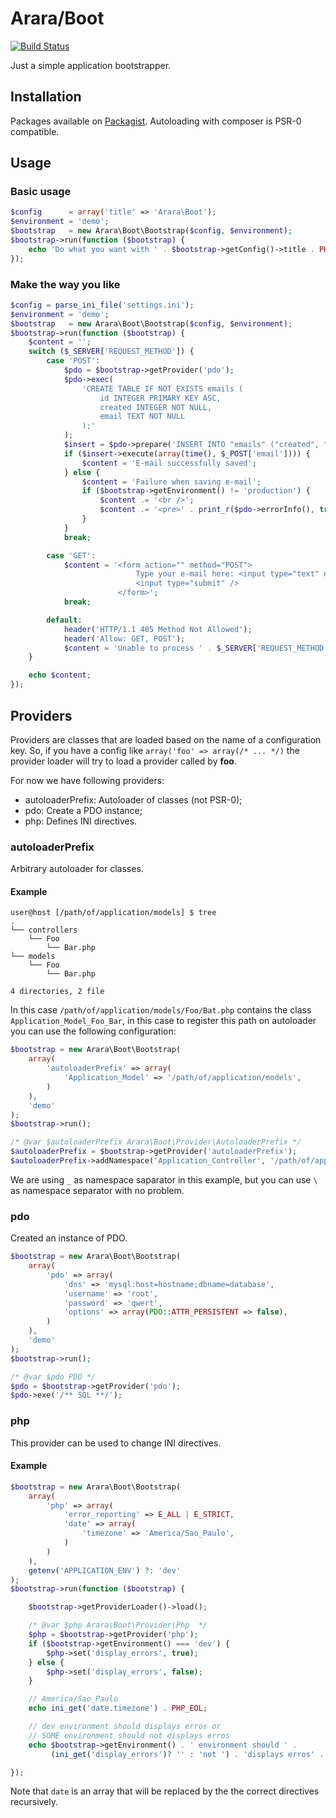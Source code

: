 # Arara/Boot
[![Build Status](https://secure.travis-ci.org/Arara/Boot.png)](http://travis-ci.org/Arara/Boot)

Just a simple application bootstrapper.

## Installation

Packages available on [Packagist](https://packagist.org/packages/Arara/Boot).
Autoloading with composer is PSR-0 compatible.

## Usage

### Basic usage

````php
$config      = array('title' => 'Arara\Boot');
$environment = 'demo';
$bootstrap   = new Arara\Boot\Bootstrap($config, $environment);
$bootstrap->run(function ($bootstrap) {
    echo 'Do what you want with ' . $bootstrap->getConfig()->title . PHP_EOL;
});
````

### Make the way you like

````php
$config = parse_ini_file('settings.ini');
$environment = 'demo';
$bootstrap   = new Arara\Boot\Bootstrap($config, $environment);
$bootstrap->run(function ($bootstrap) {
    $content = '';
    switch ($_SERVER['REQUEST_METHOD']) {
        case 'POST':
            $pdo = $bootstrap->getProvider('pdo');
            $pdo->exec(
                'CREATE TABLE IF NOT EXISTS emails (
                    id INTEGER PRIMARY KEY ASC,
                    created INTEGER NOT NULL,
                    email TEXT NOT NULL
                );'
            );
            $insert = $pdo->prepare('INSERT INTO "emails" ("created", "email") VALUES (?, ?)');
            if ($insert->execute(array(time(), $_POST['email']))) {
                $content = 'E-mail successfully saved';
            } else {
                $content = 'Failure when saving e-mail';
                if ($bootstrap->getEnvironment() != 'production') {
                    $content .= '<br />';
                    $content .= '<pre>' . print_r($pdo->errorInfo(), true) . '</pre>';
                }
            }
            break;

        case 'GET':
            $content = '<form action="" method="POST">
                            Type your e-mail here: <input type="text" name="email" />
                            <input type="submit" />
                        </form>';
            break;

        default:
            header('HTTP/1.1 405 Method Not Allowed');
            header('Allow: GET, POST');
            $content = 'Unable to process ' . $_SERVER['REQUEST_METHOD'];
    }

    echo $content;
});
````

## Providers

Providers are classes that are loaded based on the name of a configuration key.
So, if you have a config like ``array('foo' => array(/* ... */)`` the provider
loader will try to load a provider called by **foo**.

For now we have following providers:

* autoloaderPrefix: Autoloader of classes (not PSR-0);
* pdo: Create a PDO instance;
* php: Defines INI directives.

### autoloaderPrefix

Arbitrary autoloader for classes.

#### Example

````
user@host [/path/of/application/models] $ tree
.
└── controllers
    └── Foo
        └── Bar.php
└── models
    └── Foo
        └── Bar.php

4 directories, 2 file
````

In this case ``/path/of/application/models/Foo/Bat.php`` contains the class
``Application_Model_Foo_Bar``, in this case to register this path on autoloader
you can use the following configuration:

````php
$bootstrap = new Arara\Boot\Bootstrap(
    array(
        'autoloaderPrefix' => array(
            'Application_Model' => '/path/of/application/models',
        )
    ),
    'demo'
);
$bootstrap->run();

/* @var $autoloaderPrefix Arara\Boot\Provider\AutoloaderPrefix */
$autoloaderPrefix = $bootstrap->getProvider('autoloaderPrefix');
$autoloaderPrefix->addNamespace('Application_Controller', '/path/of/application/controllers');
````

We are using ``_`` as namespace saparator in this example, but you can use ``\``
as namespace separator with no problem.

### pdo

Created an instance of PDO.

````php
$bootstrap = new Arara\Boot\Bootstrap(
    array(
        'pdo' => array(
            'dns' => 'mysql:host=hostname;dbname=database',
            'username' => 'root',
            'password' => 'qwert',
            'options' => array(PDO::ATTR_PERSISTENT => false),
        )
    ),
    'demo'
);
$bootstrap->run();

/* @var $pdo PDO */
$pdo = $bootstrap->getProvider('pdo');
$pdo->exe('/** SQL **/');
````

### php

This provider can be used to change INI directives.

#### Example

````php
$bootstrap = new Arara\Boot\Bootstrap(
    array(
        'php' => array(
            'error_reporting' => E_ALL | E_STRICT,
            'date' => array(
                'timezone' => 'America/Sao_Paulo',
            )
        )
    ),
    getenv('APPLICATION_ENV') ?: 'dev'
);
$bootstrap->run(function ($bootstrap) {

    $bootstrap->getProviderLoader()->load();

    /* @var $php Arara\Boot\Provider\Php  */
    $php = $bootstrap->getProvider('php');
    if ($bootstrap->getEnvironment() === 'dev') {
        $php->set('display_errors', true);
    } else {
        $php->set('display_errors', false);
    }

    // America/Sao_Paulo
    echo ini_get('date.timezone') . PHP_EOL;

    // dev environment should displays erros or
    // SOME environment should not displays erros
    echo $bootstrap->getEnvironment() . ' environment should ' .
         (ini_get('display_errors')? '' : 'not ') . 'displays erros' . PHP_EOL;

});
````

Note that ``date`` is an array that will be replaced by the the correct
directives recursively.
